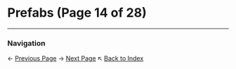 # Prefabs (Page 14 of 28)

---
### Navigation
← [Previous Page](../Prefabs/page_13.md)
→ [Next Page](../Prefabs/page_15.md)
↖ [Back to Index](../README.md)
